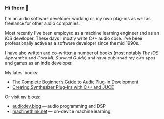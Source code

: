 ### Hi there 👋

I'm an audio software developer, working on my own plug-ins as well as freelance for other audio companies.

Most recently I've been employed as a machine learning engineer and as an iOS developer. These days I mostly write C++ audio code. I've been professionally active as a software developer since the mid 1990s.

I have also written and co-written a number of books (most notably *The iOS Apprentice* and *Core ML Survival Guide*) and have published my own apps and games as an indie developer.

My latest books:

- [The Complete Beginner’s Guide to Audio Plug-in Development](https://www.theaudioprogrammer.com/books/beginners-plugin-book)
- [Creating Synthesizer Plug-Ins with C++ and JUCE](https://www.theaudioprogrammer.com/books/synth-plugin-book)

Or visit my blogs:

- [audiodev.blog](https://audiodev.blog) — audio programming and DSP
- [machinethink.net](https://machinethink.net) — on-device machine learning

<!--
**hollance/hollance** is a ✨ _special_ ✨ repository because its `README.md` (this file) appears on your GitHub profile.

Here are some ideas to get you started:

- 🔭 I’m currently working on ...
- 🌱 I’m currently learning ...
- 👯 I’m looking to collaborate on ...
- 🤔 I’m looking for help with ...
- 💬 Ask me about ...
- 📫 How to reach me: ...
- 😄 Pronouns: ...
- ⚡ Fun fact: ...
-->
